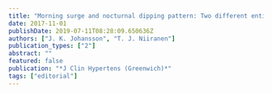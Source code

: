 ```yaml
---
title: "Morning surge and nocturnal dipping pattern: Two different entities or statistical gymnastics?"
date: 2017-11-01
publishDate: 2019-07-11T08:28:09.650636Z
authors: ["J. K. Johansson", "T. J. Niiranen"]
publication_types: ["2"]
abstract: ""
featured: false
publication: "*J Clin Hypertens (Greenwich)*"
tags: ["editorial"]
---
```


